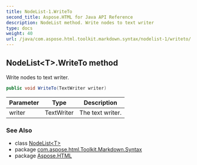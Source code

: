 ```yaml
---
title: NodeList-1.WriteTo
second_title: Aspose.HTML for Java API Reference
description: NodeList method. Write nodes to text writer
type: docs
weight: 40
url: /java/com.aspose.html.toolkit.markdown.syntax/nodelist-1/writeto/
---
```

## NodeList&lt;T&gt;.WriteTo method

Write nodes to text writer.

```java
public void WriteTo(TextWriter writer)
```

| Parameter | Type | Description |
| --- | --- | --- |
| writer | TextWriter | The text writer. |

### See Also

* class [NodeList&lt;T&gt;](../)
* package [com.aspose.html.Toolkit.Markdown.Syntax](../../nodelist-1/)
* package [Aspose.HTML](../../../)
